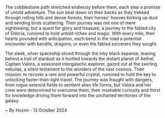
The cobblestone path stretched endlessly before them, each step a promise of untold adventure. The sun beat down on their backs as they trekked through rolling hills and dense forests, their horses' hooves kicking up dust and sending birds scattering. Their journey was not one of mere sightseeing, but a quest for glory and treasure, a journey to the fabled city of Eldoria, rumored to hold untold riches and magic. With every mile, their hearts pounded with anticipation, each bend in the road a potential encounter with bandits, dragons, or even the fabled sorcerers they sought.

The sleek, silver spaceship sliced through the inky black expanse, leaving behind a trail of stardust as it hurtled towards the distant planet of Aethel. Captain Valora, a seasoned intergalactic explorer, gazed out at the swirling nebulae, a silent testament to the wonders of the vast cosmos. Their mission: to recover a rare and powerful crystal, rumored to hold the key to unlocking faster-than-light travel.  The journey was fraught with dangers, from rogue asteroid fields to sentient alien life forms, but Valora and her crew were determined to overcome them, their insatiable curiosity and thirst for knowledge driving them forward into the uncharted territories of the galaxy. 

~ By Hozmi - 13 October 2024
